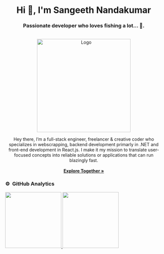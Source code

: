 <h1 align="center">Hi 👋, I'm Sangeeth Nandakumar</h1>
<h3 align="center">Passionate developer who loves fishing a lot... 🐠.</h3>

<!-- PROJECT LOGO -->
<br />
<div align="center">
  <a href="https://avatars.githubusercontent.com/u/9011267?v=4">
    <img src="https://dotnet.microsoft.com/static/images/illustrations/free-code-editor-tools-bot-desk.svg?v=WWIDocc21QEOeLjT9jofZosRF7KhqeGcGtaQr2ZB7TE" alt="Logo" width="300">
  </a>
  
  <p align="center">
Hey there, I’m a full-stack engineer, freelancer & creative coder who specializes in webscrapping, backend development primarly in .NET and front-end development in React.js. I make it my mission to translate user-focused concepts into reliable solutions or applications that can run blazingly fast.
      <br />  
      <br />    <a href="https://www.instagram.com/thebadcaptin"><strong>Explore Together »</strong></a>
  </p>
</div>

### ⚙️ &nbsp;GitHub Analytics
<p align="left">
<a href="https://github.com/sangeethnandakumar">
  <img height="180em" src="https://github-readme-stats-eight-theta.vercel.app/api?username=sangeethnandakumar&show_icons=true&theme=algolia&include_all_commits=true&count_private=true"/>
  <img height="180em" src="https://github-readme-stats-eight-theta.vercel.app/api/top-langs/?username=sangeethnandakumar&layout=compact&langs_count=8&theme=algolia"/>
</a>
</p>

